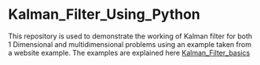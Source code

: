 # Kalman_Filter_Using_Python
This repository is used to demonstrate the working of Kalman filter for both 1 Dimensional and multidimensional problems using an example taken from a website example. The examples are explained here [Kalman_Filter_basics](https://www.kalmanfilter.net/multiExamples.html)

